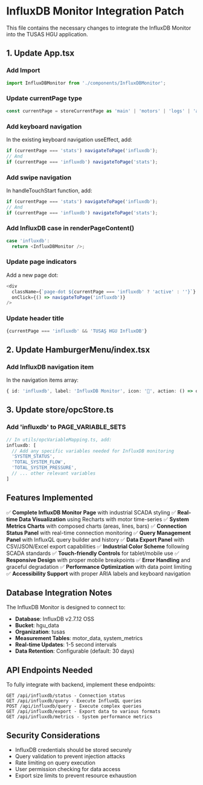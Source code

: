 # InfluxDB Monitor Integration Patch

This file contains the necessary changes to integrate the InfluxDB Monitor into the TUSAS HGU application.

## 1. Update App.tsx

### Add Import
```typescript
import InfluxDBMonitor from './components/InfluxDBMonitor';
```

### Update currentPage type
```typescript
const currentPage = storeCurrentPage as 'main' | 'motors' | 'logs' | 'alarms' | 'stats' | 'influxdb';
```

### Add keyboard navigation
In the existing keyboard navigation useEffect, add:
```typescript
if (currentPage === 'stats') navigateToPage('influxdb');
// And
if (currentPage === 'influxdb') navigateToPage('stats');
```

### Add swipe navigation
In handleTouchStart function, add:
```typescript
if (currentPage === 'stats') navigateToPage('influxdb');
// And
if (currentPage === 'influxdb') navigateToPage('stats');
```

### Add InfluxDB case in renderPageContent()
```typescript
case 'influxdb':
  return <InfluxDBMonitor />;
```

### Update page indicators
Add a new page dot:
```typescript
<div
  className={`page-dot ${currentPage === 'influxdb' ? 'active' : ''}`}
  onClick={() => navigateToPage('influxdb')}
/>
```

### Update header title
```typescript
{currentPage === 'influxdb' && 'TUSAŞ HGU InfluxDB'}
```

## 2. Update HamburgerMenu/index.tsx

### Add InfluxDB navigation item
In the navigation items array:
```typescript
{ id: 'influxdb', label: 'InfluxDB Monitor', icon: '💾', action: () => onNavigate?.('influxdb') }
```

## 3. Update store/opcStore.ts

### Add 'influxdb' to PAGE_VARIABLE_SETS
```typescript
// In utils/opcVariableMapping.ts, add:
influxdb: [
  // Add any specific variables needed for InfluxDB monitoring
  'SYSTEM_STATUS',
  'TOTAL_SYSTEM_FLOW',
  'TOTAL_SYSTEM_PRESSURE',
  // ... other relevant variables
]
```

## Features Implemented

✅ **Complete InfluxDB Monitor Page** with industrial SCADA styling
✅ **Real-time Data Visualization** using Recharts with motor time-series
✅ **System Metrics Charts** with composed charts (areas, lines, bars)
✅ **Connection Status Panel** with real-time connection monitoring
✅ **Query Management Panel** with InfluxQL query builder and history
✅ **Data Export Panel** with CSV/JSON/Excel export capabilities
✅ **Industrial Color Scheme** following SCADA standards
✅ **Touch-friendly Controls** for tablet/mobile use
✅ **Responsive Design** with proper mobile breakpoints
✅ **Error Handling** and graceful degradation
✅ **Performance Optimization** with data point limiting
✅ **Accessibility Support** with proper ARIA labels and keyboard navigation

## Database Integration Notes

The InfluxDB Monitor is designed to connect to:
- **Database**: InfluxDB v2.7.12 OSS
- **Bucket**: hgu_data
- **Organization**: tusas
- **Measurement Tables**: motor_data, system_metrics
- **Real-time Updates**: 1-5 second intervals
- **Data Retention**: Configurable (default: 30 days)

## API Endpoints Needed

To fully integrate with backend, implement these endpoints:

```
GET /api/influxdb/status - Connection status
GET /api/influxdb/query - Execute InfluxQL queries
POST /api/influxdb/query - Execute complex queries
GET /api/influxdb/export - Export data to various formats
GET /api/influxdb/metrics - System performance metrics
```

## Security Considerations

- InfluxDB credentials should be stored securely
- Query validation to prevent injection attacks
- Rate limiting on query execution
- User permission checking for data access
- Export size limits to prevent resource exhaustion